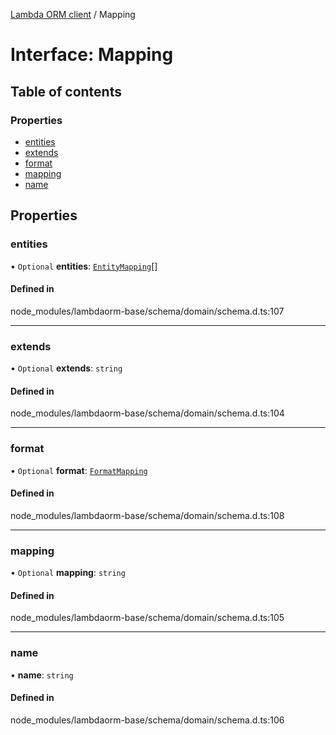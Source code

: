 [Lambda ORM client](../README.md) / Mapping

# Interface: Mapping

## Table of contents

### Properties

- [entities](Mapping.md#entities)
- [extends](Mapping.md#extends)
- [format](Mapping.md#format)
- [mapping](Mapping.md#mapping)
- [name](Mapping.md#name)

## Properties

### entities

• `Optional` **entities**: [`EntityMapping`](EntityMapping.md)[]

#### Defined in

node_modules/lambdaorm-base/schema/domain/schema.d.ts:107

___

### extends

• `Optional` **extends**: `string`

#### Defined in

node_modules/lambdaorm-base/schema/domain/schema.d.ts:104

___

### format

• `Optional` **format**: [`FormatMapping`](FormatMapping.md)

#### Defined in

node_modules/lambdaorm-base/schema/domain/schema.d.ts:108

___

### mapping

• `Optional` **mapping**: `string`

#### Defined in

node_modules/lambdaorm-base/schema/domain/schema.d.ts:105

___

### name

• **name**: `string`

#### Defined in

node_modules/lambdaorm-base/schema/domain/schema.d.ts:106
